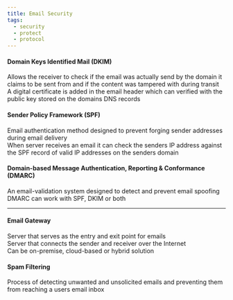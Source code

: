 ```yaml
---
title: Email Security
tags:
  - security
  - protect
  - protocol
---
```


#### Domain Keys Identified Mail (DKIM)
Allows the receiver to check if the email was actually send by the domain it claims to be sent from and if the content was tampered with during transit  
A digital certificate is added in the email header which can verified with the public key stored on the domains DNS records

#### Sender Policy Framework (SPF)
Email authentication method designed to prevent forging sender addresses during email delivery  
When server receives an email it can check the senders IP address against the SPF record of valid IP addresses on the senders domain

#### Domain-based Message Authentication, Reporting & Conformance (DMARC)
An email-validation system designed to detect and prevent email spoofing
DMARC can work with SPF, DKIM or both

---

#### Email Gateway
Server that serves as the entry and exit point for emails  
Server that connects the sender and receiver over the Internet  
Can be on-premise, cloud-based or hybrid solution

#### Spam Filtering
Process of detecting unwanted and unsolicited emails and preventing them from reaching a users email inbox
